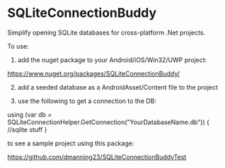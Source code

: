 # SQLiteConnectionBuddy
Simplify opening SQLite databases for cross-platform .Net projects.

To use:

1. add the nuget package to your Android/iOS/Win32/UWP project:

https://www.nuget.org/packages/SQLiteConnectionBuddy/

2. add a seeded database as a AndroidAsset/Content file to the project

3. use the following to get a connection to the DB:

using (var db = SQLiteConnectionHelper.GetConnection("YourDatabaseName.db"))
{
	//sqlite stuff
}

to see a sample project using this package:

https://github.com/dmanning23/SQLiteConnectionBuddyTest